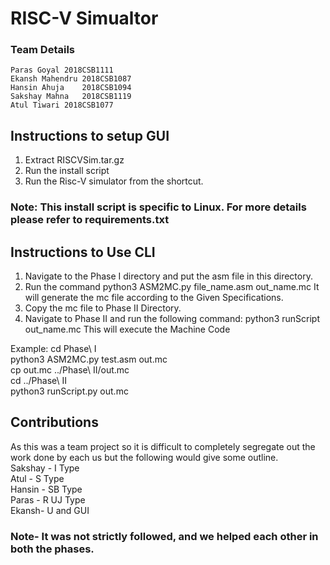 # RISC-V Simualtor

### Team Details
	Paras Goyal	2018CSB1111
	Ekansh Mahendru	2018CSB1087
	Hansin Ahuja	2018CSB1094
	Sakshay Mahna	2018CSB1119
	Atul Tiwari	2018CSB1077

## Instructions to setup GUI 
1.	Extract RISCVSim.tar.gz
2.	Run the install script
3.	Run the Risc-V simulator from the shortcut.
	
### Note: This install script is specific to Linux. For more details please refer to requirements.txt

##  Instructions to Use CLI
1.	Navigate to the Phase I directory and put the asm file in this directory.
2.	Run the command
		python3 ASM2MC.py file_name.asm out_name.mc
	It will generate the mc file according to the Given Specifications.
3.	Copy the mc file to Phase II Directory.
4.	Navigate to Phase II and run the following command:
		python3 runScript out_name.mc
	This will execute the Machine Code

Example:
	cd Phase\ I <br />
	python3 ASM2MC.py test.asm out.mc <br />
	cp out.mc ../Phase\ II/out.mc <br />
	cd ../Phase\ II <br />
	python3 runScript.py out.mc <br />


## Contributions
As this was a team project so it is difficult to completely segregate out the work done by each us but the following would give some outline. <br />
Sakshay - I Type <br />
Atul - S Type <br />
Hansin - SB Type <br />
Paras - R UJ Type <br />
Ekansh- U and GUI <br />
### Note- It was not strictly followed, and we helped each other in both the phases.
